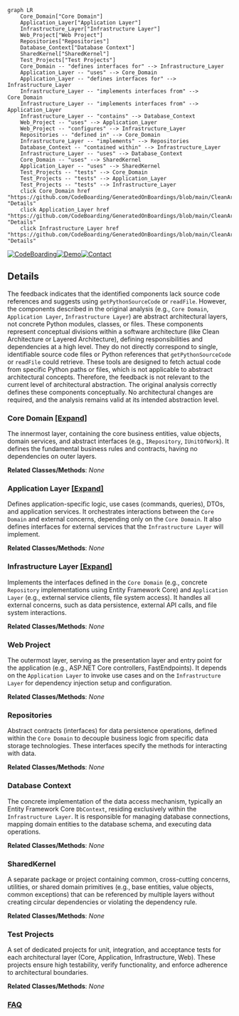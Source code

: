 ```mermaid
graph LR
    Core_Domain["Core Domain"]
    Application_Layer["Application Layer"]
    Infrastructure_Layer["Infrastructure Layer"]
    Web_Project["Web Project"]
    Repositories["Repositories"]
    Database_Context["Database Context"]
    SharedKernel["SharedKernel"]
    Test_Projects["Test Projects"]
    Core_Domain -- "defines interfaces for" --> Infrastructure_Layer
    Application_Layer -- "uses" --> Core_Domain
    Application_Layer -- "defines interfaces for" --> Infrastructure_Layer
    Infrastructure_Layer -- "implements interfaces from" --> Core_Domain
    Infrastructure_Layer -- "implements interfaces from" --> Application_Layer
    Infrastructure_Layer -- "contains" --> Database_Context
    Web_Project -- "uses" --> Application_Layer
    Web_Project -- "configures" --> Infrastructure_Layer
    Repositories -- "defined in" --> Core_Domain
    Infrastructure_Layer -- "implements" --> Repositories
    Database_Context -- "contained within" --> Infrastructure_Layer
    Infrastructure_Layer -- "uses" --> Database_Context
    Core_Domain -- "uses" --> SharedKernel
    Application_Layer -- "uses" --> SharedKernel
    Test_Projects -- "tests" --> Core_Domain
    Test_Projects -- "tests" --> Application_Layer
    Test_Projects -- "tests" --> Infrastructure_Layer
    click Core_Domain href "https://github.com/CodeBoarding/GeneratedOnBoardings/blob/main/CleanArchitecture/Core_Domain.md" "Details"
    click Application_Layer href "https://github.com/CodeBoarding/GeneratedOnBoardings/blob/main/CleanArchitecture/Application_Layer.md" "Details"
    click Infrastructure_Layer href "https://github.com/CodeBoarding/GeneratedOnBoardings/blob/main/CleanArchitecture/Infrastructure_Layer.md" "Details"
```

[![CodeBoarding](https://img.shields.io/badge/Generated%20by-CodeBoarding-9cf?style=flat-square)](https://github.com/CodeBoarding/GeneratedOnBoardings)[![Demo](https://img.shields.io/badge/Try%20our-Demo-blue?style=flat-square)](https://www.codeboarding.org/demo)[![Contact](https://img.shields.io/badge/Contact%20us%20-%20contact@codeboarding.org-lightgrey?style=flat-square)](mailto:contact@codeboarding.org)

## Details

The feedback indicates that the identified components lack source code references and suggests using `getPythonSourceCode` or `readFile`. However, the components described in the original analysis (e.g., `Core Domain`, `Application Layer`, `Infrastructure Layer`) are abstract architectural layers, not concrete Python modules, classes, or files. These components represent conceptual divisions within a software architecture (like Clean Architecture or Layered Architecture), defining responsibilities and dependencies at a high level. They do not directly correspond to single, identifiable source code files or Python references that `getPythonSourceCode` or `readFile` could retrieve. These tools are designed to fetch actual code from specific Python paths or files, which is not applicable to abstract architectural concepts. Therefore, the feedback is not relevant to the current level of architectural abstraction. The original analysis correctly defines these components conceptually. No architectural changes are required, and the analysis remains valid at its intended abstraction level.

### Core Domain [[Expand]](./Core_Domain.md)
The innermost layer, containing the core business entities, value objects, domain services, and abstract interfaces (e.g., `IRepository`, `IUnitOfWork`). It defines the fundamental business rules and contracts, having no dependencies on outer layers.


**Related Classes/Methods**: _None_

### Application Layer [[Expand]](./Application_Layer.md)
Defines application-specific logic, use cases (commands, queries), DTOs, and application services. It orchestrates interactions between the `Core Domain` and external concerns, depending only on the `Core Domain`. It also defines interfaces for external services that the `Infrastructure Layer` will implement.


**Related Classes/Methods**: _None_

### Infrastructure Layer [[Expand]](./Infrastructure_Layer.md)
Implements the interfaces defined in the `Core Domain` (e.g., concrete `Repository` implementations using Entity Framework Core) and `Application Layer` (e.g., external service clients, file system access). It handles all external concerns, such as data persistence, external API calls, and file system interactions.


**Related Classes/Methods**: _None_

### Web Project
The outermost layer, serving as the presentation layer and entry point for the application (e.g., ASP.NET Core controllers, FastEndpoints). It depends on the `Application Layer` to invoke use cases and on the `Infrastructure Layer` for dependency injection setup and configuration.


**Related Classes/Methods**: _None_

### Repositories
Abstract contracts (interfaces) for data persistence operations, defined within the `Core Domain` to decouple business logic from specific data storage technologies. These interfaces specify the methods for interacting with data.


**Related Classes/Methods**: _None_

### Database Context
The concrete implementation of the data access mechanism, typically an Entity Framework Core `DbContext`, residing exclusively within the `Infrastructure Layer`. It is responsible for managing database connections, mapping domain entities to the database schema, and executing data operations.


**Related Classes/Methods**: _None_

### SharedKernel
A separate package or project containing common, cross-cutting concerns, utilities, or shared domain primitives (e.g., base entities, value objects, common exceptions) that can be referenced by multiple layers without creating circular dependencies or violating the dependency rule.


**Related Classes/Methods**: _None_

### Test Projects
A set of dedicated projects for unit, integration, and acceptance tests for each architectural layer (Core, Application, Infrastructure, Web). These projects ensure high testability, verify functionality, and enforce adherence to architectural boundaries.


**Related Classes/Methods**: _None_



### [FAQ](https://github.com/CodeBoarding/GeneratedOnBoardings/tree/main?tab=readme-ov-file#faq)